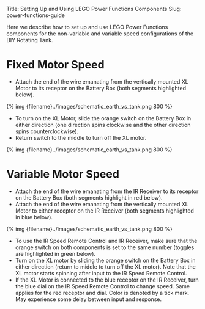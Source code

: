 Title: Setting Up and Using LEGO Power Functions Components
Slug: power-functions-guide

Here we describe how to set up and use LEGO Power Functions components
for the non-variable and variable speed configurations of the DIY
Rotating Tank.


# Fixed Motor Speed
- Attach the end of the wire emanating from the vertically mounted XL
  Motor to its receptor on the Battery Box (both segments highlighted
  below).

{% img {filename}../images/schematic_earth_vs_tank.png 800 %}


- To turn on the XL Motor, slide the orange switch on the Battery Box
  in either direction (one direction spins clockwise and the other
  direction spins counterclockwise).
- Return switch to the middle to turn off the XL motor.

{% img {filename}../images/schematic_earth_vs_tank.png 800 %}


# Variable Motor Speed
- Attach the end of the wire emanating from the IR Receiver to its
  receptor on the Battery Box (both segments highlight in red below).
- Attach the end of the wire emanating from the vertically mounted XL
  Motor to either receptor on the IR Receiver (both segments
  highlighted in blue below).

{% img {filename}../images/schematic_earth_vs_tank.png 800 %}

- To use the IR Speed Remote Control and IR Receiver, make sure that
  the orange switch on both components is set to the same number
  (toggles are highlighted in green below).
- Turn on the XL motor by sliding the orange switch on the Battery Box
  in either direction (return to middle to turn off the XL
  motor). Note that the XL motor starts spinning after input to the IR
  Speed Remote Control.
- If the XL Motor is connected to the blue receptor on the IR
  Receiver, turn the blue dial on the IR Speed Remote Control to
  change speed. Same applies for the red receptor and dial. Color is
  denoted by a tick mark. May experience some delay between input and
  response.
